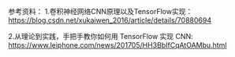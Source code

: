 参考资料：
1.卷积神经网络CNN原理以及TensorFlow实现：
https://blog.csdn.net/xukaiwen_2016/article/details/70880694

2.从理论到实践，手把手教你如何用 TensorFlow 实现 CNN:
https://www.leiphone.com/news/201705/HH3BbIfCqAtOAMbu.html
